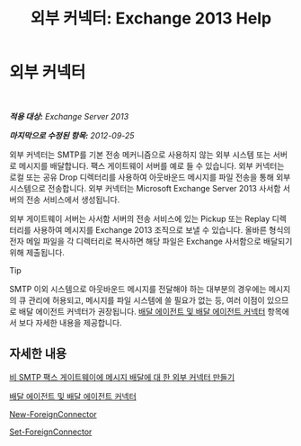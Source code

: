 ﻿---
title: '외부 커넥터: Exchange 2013 Help'
TOCTitle: 외부 커넥터
ms:assetid: 21c6a7a9-f4d2-4359-9ac9-930701b63a4e
ms:mtpsurl: https://technet.microsoft.com/ko-kr/library/Aa996779(v=EXCHG.150)
ms:contentKeyID: 50482651
ms.date: 05/22/2018
mtps_version: v=EXCHG.150
ms.translationtype: MT
---

# 외부 커넥터

 

_**적용 대상:** Exchange Server 2013_

_**마지막으로 수정된 항목:** 2012-09-25_

외부 커넥터는 SMTP를 기본 전송 메커니즘으로 사용하지 않는 외부 시스템 또는 서버로 메시지를 배달합니다. 팩스 게이트웨이 서버를 예로 들 수 있습니다. 외부 커넥터는 로컬 또는 공유 Drop 디렉터리를 사용하여 아웃바운드 메시지를 파일 전송을 통해 외부 시스템으로 전송합니다. 외부 커넥터는 Microsoft Exchange Server 2013 사서함 서버의 전송 서비스에서 생성됩니다.

외부 게이트웨이 서버는 사서함 서버의 전송 서비스에 있는 Pickup 또는 Replay 디렉터리를 사용하여 메시지를 Exchange 2013 조직으로 보낼 수 있습니다. 올바른 형식의 전자 메일 파일을 각 디렉터리로 복사하면 해당 파일은 Exchange 사서함으로 배달되기 위해 제출됩니다.


> [!TIP]
> SMTP 이외 시스템으로 아웃바운드 메시지를 전달해야 하는 대부분의 경우에는 메시지의 큐 관리에 허용되고, 메시지를 파일 시스템에 쓸 필요가 없는 등, 여러 이점이 있으므로 배달 에이전트 커넥터가 권장됩니다. <A href="delivery-agents-and-delivery-agent-connectors-exchange-2013-help.md">배달 에이전트 및 배달 에이전트 커넥터</A> 항목에서 보다 자세한 내용을 제공합니다.



## 자세한 내용

[비 SMTP 팩스 게이트웨이에 메시지 배달에 대 한 외부 커넥터 만들기](create-a-foreign-connector-to-deliver-messages-to-a-non-smtp-fax-gateway-exchange-2013-help.md)

[배달 에이전트 및 배달 에이전트 커넥터](delivery-agents-and-delivery-agent-connectors-exchange-2013-help.md)

[New-ForeignConnector](https://technet.microsoft.com/ko-kr/library/aa996310\(v=exchg.150\))

[Set-ForeignConnector](https://technet.microsoft.com/ko-kr/library/bb123789\(v=exchg.150\))

